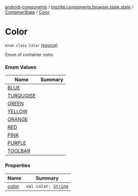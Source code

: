 [android-components](../../../index.md) / [mozilla.components.browser.state.state](../../index.md) / [ContainerState](../index.md) / [Color](./index.md)

# Color

`enum class Color` [(source)](https://github.com/mozilla-mobile/android-components/blob/master/components/browser/state/src/main/java/mozilla/components/browser/state/state/ContainerState.kt#L24)

Enum of container color.

### Enum Values

| Name | Summary |
|---|---|
| [BLUE](-b-l-u-e.md) |  |
| [TURQUOISE](-t-u-r-q-u-o-i-s-e.md) |  |
| [GREEN](-g-r-e-e-n.md) |  |
| [YELLOW](-y-e-l-l-o-w.md) |  |
| [ORANGE](-o-r-a-n-g-e.md) |  |
| [RED](-r-e-d.md) |  |
| [PINK](-p-i-n-k.md) |  |
| [PURPLE](-p-u-r-p-l-e.md) |  |
| [TOOLBAR](-t-o-o-l-b-a-r.md) |  |

### Properties

| Name | Summary |
|---|---|
| [color](color.md) | `val color: `[`String`](https://kotlinlang.org/api/latest/jvm/stdlib/kotlin/-string/index.html) |
